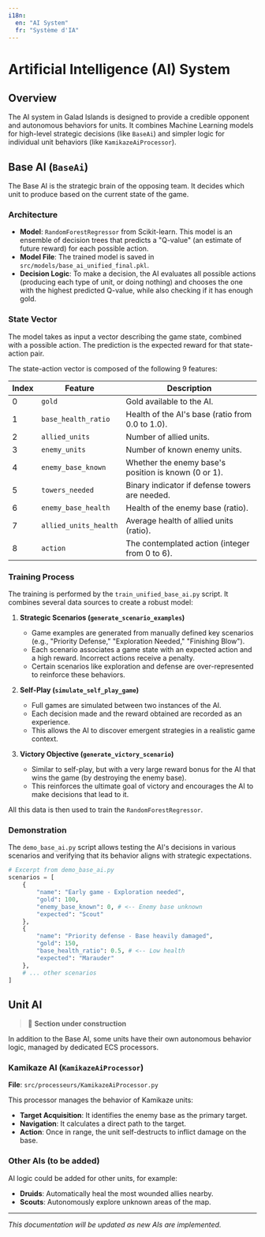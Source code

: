 ```yaml
---
i18n:
  en: "AI System"
  fr: "Système d'IA"
---
```


# Artificial Intelligence (AI) System

## Overview

The AI system in Galad Islands is designed to provide a credible opponent and autonomous behaviors for units. It combines Machine Learning models for high-level strategic decisions (like `BaseAi`) and simpler logic for individual unit behaviors (like `KamikazeAiProcessor`).

## Base AI (`BaseAi`)

The Base AI is the strategic brain of the opposing team. It decides which unit to produce based on the current state of the game.

### Architecture

- **Model**: `RandomForestRegressor` from Scikit-learn. This model is an ensemble of decision trees that predicts a "Q-value" (an estimate of future reward) for each possible action.
- **Model File**: The trained model is saved in `src/models/base_ai_unified_final.pkl`.
- **Decision Logic**: To make a decision, the AI evaluates all possible actions (producing each type of unit, or doing nothing) and chooses the one with the highest predicted Q-value, while also checking if it has enough gold.

### State Vector

The model takes as input a vector describing the game state, combined with a possible action. The prediction is the expected reward for that state-action pair.

The state-action vector is composed of the following 9 features:

| Index | Feature | Description |
|---|---|---|
| 0 | `gold` | Gold available to the AI. |
| 1 | `base_health_ratio` | Health of the AI's base (ratio from 0.0 to 1.0). |
| 2 | `allied_units` | Number of allied units. |
| 3 | `enemy_units` | Number of known enemy units. |
| 4 | `enemy_base_known` | Whether the enemy base's position is known (0 or 1). |
| 5 | `towers_needed` | Binary indicator if defense towers are needed. |
| 6 | `enemy_base_health` | Health of the enemy base (ratio). |
| 7 | `allied_units_health` | Average health of allied units (ratio). |
| 8 | `action` | The contemplated action (integer from 0 to 6). |

### Training Process

The training is performed by the `train_unified_base_ai.py` script. It combines several data sources to create a robust model:

1.  **Strategic Scenarios (`generate_scenario_examples`)**
    - Game examples are generated from manually defined key scenarios (e.g., "Priority Defense," "Exploration Needed," "Finishing Blow").
    - Each scenario associates a game state with an expected action and a high reward. Incorrect actions receive a penalty.
    - Certain scenarios like exploration and defense are over-represented to reinforce these behaviors.

2.  **Self-Play (`simulate_self_play_game`)**
    - Full games are simulated between two instances of the AI.
    - Each decision made and the reward obtained are recorded as an experience.
    - This allows the AI to discover emergent strategies in a realistic game context.

3.  **Victory Objective (`generate_victory_scenario`)**
    - Similar to self-play, but with a very large reward bonus for the AI that wins the game (by destroying the enemy base).
    - This reinforces the ultimate goal of victory and encourages the AI to make decisions that lead to it.

All this data is then used to train the `RandomForestRegressor`.

### Demonstration

The `demo_base_ai.py` script allows testing the AI's decisions in various scenarios and verifying that its behavior aligns with strategic expectations.

```python
# Excerpt from demo_base_ai.py
scenarios = [
    {
        "name": "Early game - Exploration needed",
        "gold": 100,
        "enemy_base_known": 0, # <-- Enemy base unknown
        "expected": "Scout"
    },
    {
        "name": "Priority defense - Base heavily damaged",
        "gold": 150,
        "base_health_ratio": 0.5, # <-- Low health
        "expected": "Marauder"
    },
    # ... other scenarios
]
```

## Unit AI

> 🚧 **Section under construction**

In addition to the Base AI, some units have their own autonomous behavior logic, managed by dedicated ECS processors.

### Kamikaze AI (`KamikazeAiProcessor`)

**File**: `src/processeurs/KamikazeAiProcessor.py`

This processor manages the behavior of Kamikaze units:
- **Target Acquisition**: It identifies the enemy base as the primary target.
- **Navigation**: It calculates a direct path to the target.
- **Action**: Once in range, the unit self-destructs to inflict damage on the base.

### Other AIs (to be added)

AI logic could be added for other units, for example:
- **Druids**: Automatically heal the most wounded allies nearby.
- **Scouts**: Autonomously explore unknown areas of the map.

---

*This documentation will be updated as new AIs are implemented.*